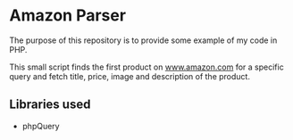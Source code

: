 # Amazon Parser

The purpose of this repository is to provide some example of my code in PHP.

This small script finds the first product on www.amazon.com for a specific query and fetch title, price, image and description of the product.

## Libraries used
<ul>
  <li>phpQuery</li>
</ul>
